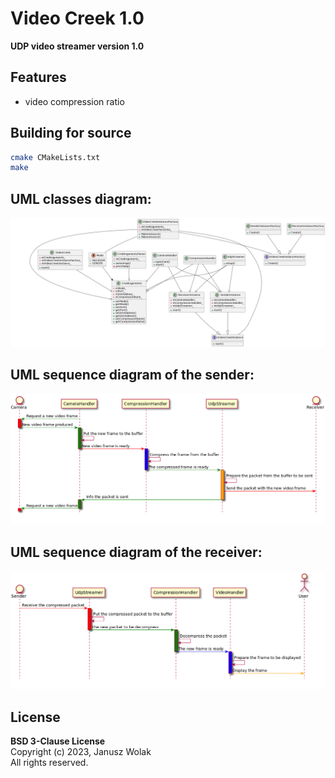 # Video Creek 1.0
**UDP video streamer version 1.0**

## Features

- video compression ratio

## Building for source
```sh
cmake CMakeLists.txt
make
```
## UML classes diagram:
![alt text](https://raw.githubusercontent.com/jwolak/VideoCreek/main/docs/ClassesDiagramUML.png)

## UML sequence diagram of the sender:
![alt text](https://raw.githubusercontent.com/jwolak/VideoCreek/development/docs/Sender_SequenceDiagram_1_0.png)

## UML sequence diagram of the receiver:
![alt text](https://github.com/jwolak/VideoCreek/blob/development/docs/Receiver_SequenceDiagram_1_0.png?raw=true)

## License

**BSD 3-Clause License**
<br/>Copyright (c) 2023, Janusz Wolak
<br/>All rights reserved.
